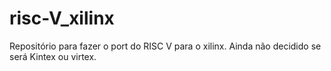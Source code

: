 # risc-V_xilinx
Repositório para fazer o port do RISC V para o xilinx. Ainda não decidido se será Kintex ou virtex. 
